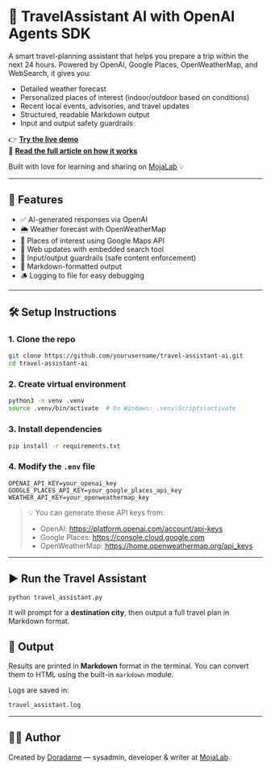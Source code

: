 # 🧳 TravelAssistant AI with OpenAI Agents SDK

A smart travel-planning assistant that helps you prepare a trip within the next 24 hours. Powered by OpenAI, Google Places, OpenWeatherMap, and WebSearch, it gives you:

- Detailed weather forecast  
- Personalized places of interest (indoor/outdoor based on conditions)  
- Recent local events, advisories, and travel updates  
- Structured, readable Markdown output  
- Input and output safety guardrails  

👉 **[Try the live demo](https://mojalab.com/ask-mojalab-ai-plan-your-next-24-hour-trip-2/)**  
📖 **[Read the full article on how it works](https://mojalab.com/getting-started-with-openai-agents-sdk-building-a-simple-travel-agent/)**  

Built with love for learning and sharing on [MojaLab](https://mojalab.com) 💡

---

## 🚀 Features

- ✅ AI-generated responses via OpenAI
- 🌦️ Weather forecast with OpenWeatherMap
- 📍 Places of interest using Google Maps API
- 🔎 Web updates with embedded search tool
- 🔐 Input/output guardrails (safe content enforcement)
- 📄 Markdown-formatted output
- 🪵 Logging to file for easy debugging

---

## 🛠️ Setup Instructions

### 1. Clone the repo

```bash
git clone https://github.com/yourusername/travel-assistant-ai.git
cd travel-assistant-ai
```

### 2. Create virtual environment

```bash
python3 -m venv .venv
source .venv/bin/activate  # On Windows: .venv\Scripts\activate
```

### 3. Install dependencies

```bash
pip install -r requirements.txt
```

### 4. Modify the `.env` file

```env
OPENAI_API_KEY=your_openai_key
GOOGLE_PLACES_API_KEY=your_google_places_api_key
WEATHER_API_KEY=your_openweathermap_key
```

> 💡 You can generate these API keys from:
>
> - OpenAI: https://platform.openai.com/account/api-keys
> - Google Places: https://console.cloud.google.com
> - OpenWeatherMap: https://home.openweathermap.org/api_keys

---

## ▶️ Run the Travel Assistant

```bash
python travel_assistant.py
```

It will prompt for a **destination city**, then output a full travel plan in Markdown format.


## 📁 Output

Results are printed in **Markdown** format in the terminal. You can convert them to HTML using the built-in `markdown` module.

Logs are saved in:

```bash
travel_assistant.log
```

---

## 👨‍💻 Author

Created by [Doradame](https://github.com/doradame) — sysadmin, developer & writer at [MojaLab](https://mojalab.com).
